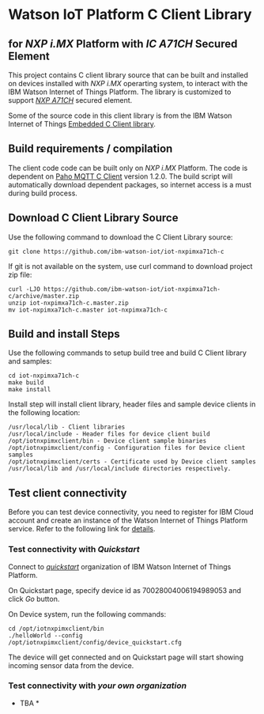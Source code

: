 # Watson IoT Platform C Client Library 
## for *NXP i.MX* Platform with *IC A71CH* Secured Element

This project contains C client library source that can be built and installed on devices
installed with *NXP i.MX* operarting system, to interact with  the IBM Watson Internet of 
Things Platform. The library is customized to support 
*[NXP A71CH](https://www.nxp.com/products/identification-and-security/authentication/plug-and-trust-the-fast-easy-way-to-deploy-secure-iot-connections:A71CH)* secured element.

Some of the source code in this client library is from the IBM Watson Internet of Things
[Embedded C Client library](https://github.com/ibm-watson-iot/iot-embeddedc).


## Build requirements / compilation

The client code code can be built only on *NXP i.MX* Platform. The code is dependent on
[Paho MQTT C Client](http://www.eclipse.org/paho/clients/c/) version 1.2.0. The build
script will automatically download dependent packages, so internet access is a must
during build process.

## Download C Client Library Source

Use the following command to download the C Client Library source:

```
git clone https://github.com/ibm-watson-iot/iot-nxpimxa71ch-c
```

If git is not available on the system, use curl command to download project zip file:

```
curl -LJO https://github.com/ibm-watson-iot/iot-nxpimxa71ch-c/archive/master.zip
unzip iot-nxpimxa71ch-c.master.zip
mv iot-nxpimxa71ch-c.master iot-nxpimxa71ch-c
```

## Build and install Steps

Use the following commands to setup build tree and build C Client library and samples:

```
cd iot-nxpimxa71ch-c
make build
make install
```

Install step will install client library, header files and sample device clients in the
following location:

```
/usr/local/lib - Client libraries
/usr/local/include - Header files for device client build
/opt/iotnxpimxclient/bin - Device client sample binaries
/opt/iotnxpimxclient/config - Configuration files for Device client samples
/opt/iotnxpimxclient/certs - Certificate used by Device client samples
/usr/local/lib and /usr/local/include directories respectively.
```

## Test client connectivity

Before you can test device connectivity, you need to register for IBM Cloud account and create
an instance of the Watson Internet of Things Platform service. Refer to the following link 
for [details](https://console.bluemix.net/docs/services/IoT/index.html#gettingstartedtemplate).

### Test connectivity with *Quickstart*

Connect to *[quickstart](https://quickstart.internetofthings.ibmcloud.com/?cm_mc_uid=71367544061615028292336&cm_mc_sid_50200000=59540641520868549701#/)* organization of IBM Watson Internet of Things Platform.

On Quickstart page, specify device id as 70028004006194989053 and click *Go* button.

On Device system, run the following commands:

```
cd /opt/iotnxpimxclient/bin
./helloWorld --config /opt/iotnxpimxclient/config/device_quickstart.cfg
```
The device will get connected and on Quickstart page will start showing incoming sensor data from
the device.

### Test connectivity with *your own organization*

* TBA *



